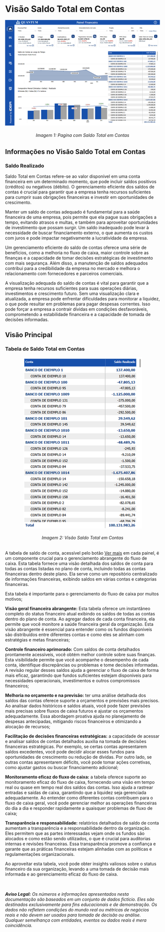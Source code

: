 # Visão Saldo Total em Contas

<p><div align="center">
  <img src="../../assets/flux/flux_saldo_page1.png" alt="Saldo em Contas Page">
  <h6>Imagem 1: Pagína com Saldo Total em Contas</h6>
</div></p>

## Informações no Visão Saldo Total em Contas

### Saldo Realizado

Saldo Total em Contas refere-se ao valor disponível em uma conta financeira em um determinado momento, que pode incluir saldos positivos (créditos) ou negativos (débito). O gerenciamento eficiente dos saldos de contas é crucial para garantir que a empresa tenha recursos suficientes para cumprir suas obrigações financeiras e investir em oportunidades de crescimento.

Manter um saldo de contas adequado é fundamental para a saúde financeira de uma empresa, pois permite que ela pague suas obrigações a tempo, evitando atrasos e multas, e também para aproveitar oportunidades de investimento que possam surgir. Um saldo inadequado pode levar à necessidade de buscar financiamento externo, o que aumenta os custos com juros e pode impactar negativamente a lucratividade da empresa.

Um gerenciamento eficiente do saldo de contas oferece uma série de benefícios, como a melhoria no fluxo de caixa, maior controle sobre as finanças e a capacidade de tomar decisões estratégicas de investimento com mais segurança. Além disso, a manutenção de saldos adequados contribui para a credibilidade da empresa no mercado e melhora o relacionamento com fornecedores e parceiros comerciais.

A visualização adequada do saldo de contas é vital para garantir que a empresa tenha recursos suficientes para suas operações diárias, investimentos e crescimento futuro. Sem uma visualização clara e atualizada, a empresa pode enfrentar dificuldades para monitorar a liquidez, o que pode resultar em problemas para pagar despesas correntes. Isso pode forçar a empresa a contrair dívidas em condições desfavoráveis, comprometendo a estabilidade financeira e a capacidade de tomada de decisões informadas.

## Visão Principal

### Tabela de Saldo Total em Contas

<p><div align="center">
  <img src="../../assets/flux/flux_saldo_tabela.png" alt="Saldo em Contas">
  <h6>Imagem 2: Visão Saldo Total em Contas</h6>
</div></p>

A tabela de saldo de conta, acessível pelo botão [Ver mais](https://idea-technology-it.github.io/docs-idea/financeiro/indicadores_caixas/#botao-ver-mais-e-veja-menos) em cada painel, é um componente crucial para o gerenciamento abrangente do fluxo de caixa. Esta tabela fornece uma visão detalhada dos saldos de conta para todas as contas listadas no plano de conta, incluindo todas as contas financeiras dentro deste plano. Ela serve como um repositório centralizado de informações financeiras, exibindo saldos em várias contas e categorias financeiras.

Esta tabela é importante para o gerenciamento do fluxo de caixa por muitos motivos;

**Visão geral financeira abrangente:** Esta tabela oferece um instantâneo completo do status financeiro atual exibindo os saldos de todas as contas dentro do plano de conta. Ao agregar dados de cada conta financeira, ela permite que você monitore a saúde financeira geral da organização. Esta visão abrangente é essencial para entender como os fundos disponíveis são distribuídos entre diferentes contas e como eles se alinham com estratégias e metas financeiras;

**Controle financeiro aprimorado:** Com saldos de conta detalhados prontamente acessíveis, você obtém melhor controle sobre suas finanças. Esta visibilidade permite que você acompanhe o desempenho de cada conta, identifique discrepâncias ou problemas e tome decisões informadas. A revisão regular desses saldos ajuda a gerenciar o fluxo de caixa de forma mais eficaz, garantindo que fundos suficientes estejam disponíveis para necessidades operacionais, investimentos e outros compromissos financeiros;

**Melhoria no orçamento e na previsão:** ter uma análise detalhada dos saldos das contas oferece suporte a orçamentos e previsões mais precisos. Ao analisar dados históricos e saldos atuais, você pode fazer previsões mais precisas sobre fluxos de caixa futuros e ajustar os orçamentos adequadamente. Essa abordagem proativa ajuda no planejamento de despesas antecipadas, mitigando riscos financeiros e otimizando a alocação de recursos;

**Facilitação de decisões financeiras estratégicas:** a capacidade de acessar e analisar saldos de contas detalhados auxilia na tomada de decisões financeiras estratégicas. Por exemplo, se certas contas apresentarem saldos excedentes, você pode decidir alocar esses fundos para oportunidades de crescimento ou redução de dívidas. Por outro lado, se outras contas apresentarem déficits, você pode tomar ações corretivas, como ajustar gastos ou buscar financiamento adicional;

**Monitoramento eficaz do fluxo de caixa:** a tabela oferece suporte ao monitoramento eficaz do fluxo de caixa, fornecendo uma visão em tempo real ou quase em tempo real dos saldos das contas. Isso ajuda a rastrear entradas e saídas de caixa, garantindo que a liquidez seja gerenciada adequadamente. Ao entender como diferentes contas contribuem para o fluxo de caixa geral, você pode gerenciar melhor as operações financeiras do dia a dia e responder rapidamente a quaisquer problemas de fluxo de caixa;

**Transparência e responsabilidade:** relatórios detalhados de saldo de conta aumentam a transparência e a responsabilidade dentro da organização. Eles permitem que as partes interessadas vejam onde os fundos são alocados e como estão sendo utilizados, o que é crucial para auditorias internas e revisões financeiras. Essa transparência promove a confiança e garante que as práticas financeiras estejam alinhadas com as políticas e regulamentações organizacionais.

Ao aproveitar esta tabela, você pode obter insights valiosos sobre o status financeiro da sua organização, levando a uma tomada de decisão mais informada e ao gerenciamento eficaz do fluxo de caixa.


<br><br>
***Aviso Legal:** Os números e informações apresentados nesta documentação são baseados em um conjunto de dados fictício. Eles são destinados exclusivamente para fins educacionais e de demonstração. Os dados não refletem condições do mundo real ou métricas de negócios reais e não devem ser usados ​​para tomada de decisão ou análise. Qualquer semelhança com entidades, eventos ou dados reais é mera coincidência.*

